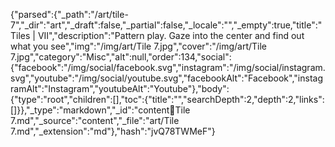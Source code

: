 {"parsed":{"_path":"/art/tile-7","_dir":"art","_draft":false,"_partial":false,"_locale":"","_empty":true,"title":"Tiles | VII","description":"Pattern play. Gaze into the center and find out what you see","img":"/img/art/Tile 7.jpg","cover":"/img/art/Tile 7.jpg","category":"Misc","alt":null,"order":134,"social":{"facebook":"/img/social/facebook.svg","instagram":"/img/social/instagram.svg","youtube":"/img/social/youtube.svg","facebookAlt":"Facebook","instagramAlt":"Instagram","youtubeAlt":"Youtube"},"body":{"type":"root","children":[],"toc":{"title":"","searchDepth":2,"depth":2,"links":[]}},"_type":"markdown","_id":"content:art:Tile 7.md","_source":"content","_file":"art/Tile 7.md","_extension":"md"},"hash":"jvQ78TWMeF"}